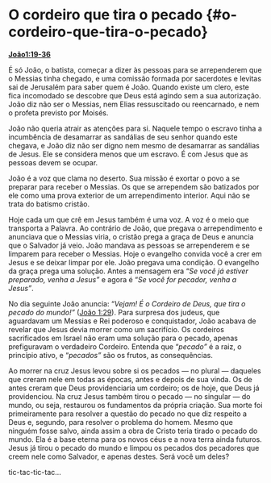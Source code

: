 # O cordeiro que tira o pecado {#o-cordeiro-que-tira-o-pecado}

[**João**](http://bibliaonline.com.br/acf/jo/1/19-36)[](http://bibliaonline.com.br/acf/jo/1/19-36)[**1:19-36**](http://bibliaonline.com.br/acf/jo/1/19-36)

É só João, o batista, começar a dizer às pessoas para se arrependerem que o Messias tinha chegado, e uma comissão formada por sacerdotes e levitas sai de Jerusalém para saber quem é João. Quando existe um clero, este fica incomodado se descobre que Deus está agindo sem a sua autorização. João diz não ser o Messias, nem Elias ressuscitado ou reencarnado, e nem o profeta previsto por Moisés.

João não queria atrair as atenções para si. Naquele tempo o escravo tinha a incumbência de desamarrar as sandálias de seu senhor quando este chegava, e João diz não ser digno nem mesmo de desamarrar as sandálias de Jesus. Ele se considera menos que um escravo. É com Jesus que as pessoas devem se ocupar.

João é a voz que clama no deserto. Sua missão é exortar o povo a se preparar para receber o Messias. Os que se arrependem são batizados por ele como uma prova exterior de um arrependimento interior. Aqui não se trata do batismo cristão.

Hoje cada um que crê em Jesus também é uma voz. A voz é o meio que transporta a Palavra. Ao contrário de João, que pregava o arrependimento e anunciava que o Messias viria, o cristão prega a graça de Deus e anuncia que o Salvador já veio. João mandava as pessoas se arrependerem e se limparem para receber o Messias. Hoje o evangelho convida você a crer em Jesus e se deixar limpar por ele. João pregava uma condição. O evangelho da graça prega uma solução. Antes a mensagem era “_Se você já estiver preparado, venha a Jesus”_ e agora é “_Se você for pecador, venha a Jesus”_.

No dia seguinte João anuncia: “_Vejam! É o Cordeiro de Deus, que tira o pecado do mundo!”_ ([João 1:29](http://bibliaonline.com.br/acf/jo/1/29)). Para surpresa dos judeus, que aguardavam um Messias e Rei poderoso e conquistador, João acabava de revelar que Jesus devia morrer como um sacrifício. Os cordeiros sacrificados em Israel não eram uma solução para o pecado, apenas prefiguravam o verdadeiro Cordeiro. Entenda que “_pecado”_ é a raiz, o princípio ativo, e “_pecados”_ são os frutos, as consequências.

Ao morrer na cruz Jesus levou sobre si os pecados — no plural — daqueles que creram nele em todas as épocas, antes e depois de sua vinda. Os de antes creram que Deus providenciaria um cordeiro; os de hoje, que Deus já providenciou. Na cruz Jesus também tirou o pecado — no singular — do mundo, ou seja, restaurou os fundamentos da própria criação. Sua morte foi primeiramente para resolver a questão do pecado no que diz respeito a Deus e, segundo, para resolver o problema do homem. Mesmo que ninguém fosse salvo, ainda assim a obra de Cristo teria tirado o pecado do mundo. Ela é a base eterna para os novos céus e a nova terra ainda futuros. Jesus já tirou o pecado do mundo e limpou os pecados dos pecadores que creem nele como Salvador, e apenas destes. Será você um deles?

tic-tac-tic-tac...
